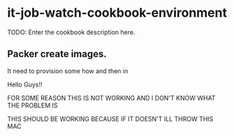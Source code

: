 # it-job-watch-cookbook-environment

TODO: Enter the cookbook description here.

## Packer create images.

It need to provision some how and then in

Hello Guys!!

FOR SOME REASON THIS IS NOT WORKING AND I DON'T
KNOW WHAT THE PROBLEM IS

THIS SHOULD BE WORKING BECAUSE IF IT DOESN'T ILL THROW THIS MAC
